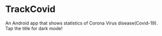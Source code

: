 # TrackCovid
An Android app that shows statistics of Corona Virus disease(Covid-19).
Tap the title for dark mode!
